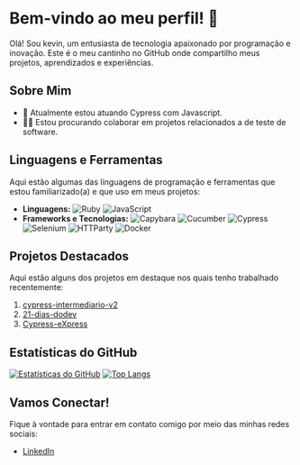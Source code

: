 # Bem-vindo ao meu perfil! 👋

Olá! Sou kevin, um entusiasta de tecnologia apaixonado por programação e inovação. Este é o meu cantinho no GitHub onde compartilho meus projetos, aprendizados e experiências. 

## Sobre Mim

- 🌱 Atualmente estou atuando Cypress com Javascript.
- 👨‍💻 Estou procurando colaborar em projetos relacionados a de teste de software.

## Linguagens e Ferramentas

Aqui estão algumas das linguagens de programação e ferramentas que estou familiarizado(a) e que uso em meus projetos:

- **Linguagens:** 
  ![Ruby](https://img.shields.io/badge/-Ruby-red?logo=ruby&logoColor=white) ![JavaScript](https://img.shields.io/badge/-JavaScript-yellow?logo=javascript&logoColor=white)
- **Frameworks e Tecnologias:** 
  ![Capybara](https://img.shields.io/badge/-Capybara-2C3E50?logo=capybara&logoColor=white) ![Cucumber](https://img.shields.io/badge/-Cucumber-00A98F?logo=cucumber&logoColor=white) ![Cypress](https://img.shields.io/badge/-Cypress-17202C?logo=cypress&logoColor=white)
 ![Selenium](https://img.shields.io/badge/-Selenium-43B02A?logo=selenium&logoColor=white) ![HTTParty](https://img.shields.io/badge/-HTTParty-5391FE?logo=rubygems&logoColor=white) ![Docker](https://img.shields.io/badge/-Docker-2496ED?logo=docker&logoColor=white)


## Projetos Destacados

Aqui estão alguns dos projetos em destaque nos quais tenho trabalhado recentemente:

1. [cypress-intermediario-v2](https://github.com/kevinsms/cypress-intermediario-v2)
2. [21-dias-dodev](https://github.com/kevinsms/21-dias-dodev)
3. [Cypress-eXpress](https://github.com/kevinsms/Cypress-eXpress)


## Estatísticas do GitHub

[![Estatísticas do GitHub](https://github-readme-stats.vercel.app/api?username=kevinsms&show_icons=true&theme=radical)](https://github.com/kevinsms)
[![Top Langs](https://github-readme-stats.vercel.app/api/top-langs/?username=kevinsms&layout=compact)](https://github.com/kevinsms)

## Vamos Conectar!

Fique à vontade para entrar em contato comigo por meio das minhas redes sociais:

- [LinkedIn](https://www.linkedin.com/in/kevin-s-29b17413a/)
